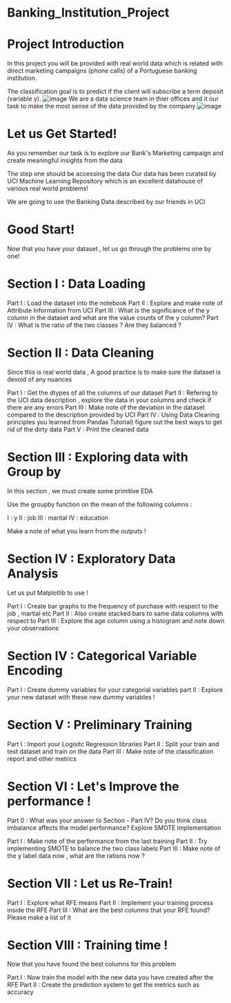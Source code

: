 # Banking_Institution_Project
 # Project Introduction
In this project you will be provided with real world data which is related with direct marketing campaigns (phone calls) of a Portuguese banking institution.

The classification goal is to predict if the client will subscribe a term deposit (variable y).
![image](https://user-images.githubusercontent.com/89973746/136504889-fb2b987b-e402-41e1-9b0e-f2d24ff36ffa.png)
We are a data science team in thier offices and it our task to make the most sense of the data provided by the company
![image](https://user-images.githubusercontent.com/89973746/136504914-1c0b5e26-04ff-4f10-8bb8-5ec0ae6793b2.png)
# Let us Get Started!
As you remember our task is to explore our Bank's Marketing campaign and create meaningful insights from the data

The step one should be accessing the data
Our data has been curated by UCI Machine Learning Repository which is an excellent datahouse of various real world problems!

We are going to use the Banking Data described by our friends in UCI 
# Good Start!
Now that you have your dataset , let us go through the problems one by one!

# Section I : Data Loading
Part I : Load the dataset into the notebook
Part II : Explore and make note of Attribute Information from UCI
Part III : What is the significance of the y column in the dataset and what are the value counts of the y column?
Part IV : What is the ratio of the two classes ? Are they balanced ?
# Section II : Data Cleaning
Since this is real world data , A good practice is to make sure the dataset is devoid of any nuances

Part I : Get the dtypes of all the columns of our dataset
Part II : Refering to the UCI data description , explore the data in your columns and check if there are any errors
Part III : Make note of the deviation in the dataset compared to the description provided by UCI
Part IV : Using Data Cleaning principles you learned from Pandas Tutorial) figure out the best ways to get rid of the dirty data 
Part V : Print the cleaned data
# Section III : Exploring data with Group by
In this section , we must create some primitive EDA

Use the groupby function on the mean of the following columns :

I : y
II : job
III : marital
IV : education

Make a note of what you learn from the outputs !

# Section IV : Exploratory Data Analysis
Let us put Matplotlib to use !

Part I : Create bar graphs to the frequency of purchase with respect to the job , martial etc
Part II : Also create stacked bars to same data columns with respect to
Part III : Explore the age column using a histogram and note down your observations

# Section IV : Categorical Variable Encoding
Part I : Create dummy variables for your categorial variables
part II : Explore your new dataset with these new dummy variables !

# Section V : Preliminary Training
Part I : Import your Logisitc Regression libraries
Part II : Split your train and test dataset and train on the data
Part III : Make note of the classification report and other metrics

# Section VI : Let's Improve the performance !
Part 0 : What was your answer to Section - Part IV? Do you think class imbalance affects the model performance? Explore SMOTE implementation

Part I : Make note of the performance from the last training
Part II : Try implementing SMOTE to balance the two class labels
Part III : Make note of the y label data now , what are the rations now ?

# Section VII : Let us Re-Train!
Part I : Explore what RFE means
Part II : Implement your training process inside the RFE
Part III : What are the best columns that your RFE found? Please make a list of it

# Section VIII : Training time !
Now that you have found the best columns for this problem

Part I : Now train the model with the new data you have created after the RFE
Part II : Create the prediction system to get the metrics such as accuracy






